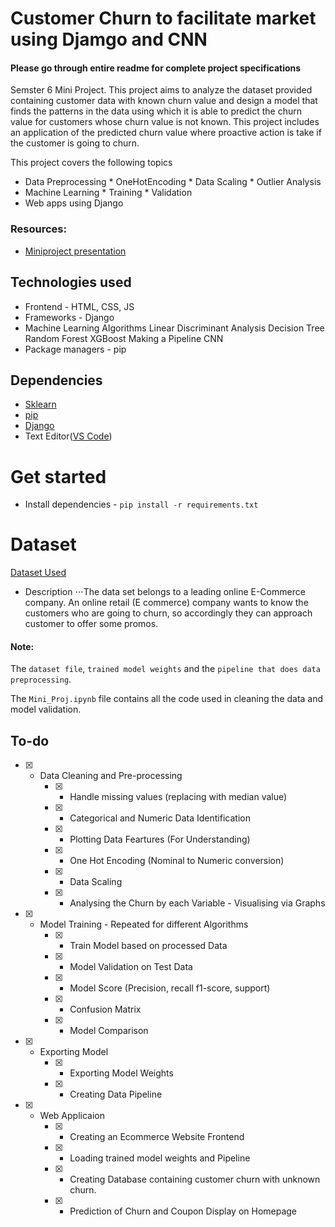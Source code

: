# Customer Churn to facilitate market using Djamgo and CNN

#### Please go through entire readme for complete project specifications

Semster 6 Mini Project. This project aims to analyze the dataset provided containing customer data with known churn value and design a model that finds the patterns in the data using which it is able to predict the churn value for customers whose churn value is not known. This project includes an application of the predicted churn value where proactive action is take if the customer is going to churn.

This project covers the following topics

-   Data Preprocessing
        * OneHotEncoding
        * Data Scaling
        * Outlier Analysis
-   Machine Learning
        * Training
        * Validation
-   Web apps using Django

### Resources:

-   [Miniproject presentation](https://drive.google.com/file/d/1SjQvsUjmBcz_5ujsWxm_hQYTdi5V16QU/view?usp=sharing)

## Technologies used

-   Frontend - HTML, CSS, JS
-   Frameworks - Django
-   Machine Learning Algorithms
    Linear Discriminant Analysis
    Decision Tree
    Random Forest
    XGBoost
    Making a Pipeline
    CNN
-   Package managers - pip

## Dependencies

-   [Sklearn](https://scikit-learn.org/stable/)
-   [pip](https://pip.pypa.io/en/stable/)
-   [Django](https://www.djangoproject.com/)
-   Text Editor([VS Code](https://code.visualstudio.com/))

# Get started

-   Install dependencies - `pip install -r requirements.txt`

# Dataset

[Dataset Used](https://www.kaggle.com/ankitverma2010/ecommerce-customer-churn-analysis-and-prediction)

-   Description
    ⋅⋅⋅The data set belongs to a leading online E-Commerce company. An online retail (E commerce) company wants to know the customers who are going to churn, so accordingly they can approach customer to offer some promos.

#### Note:

The `dataset file`, `trained model weights` and the `pipeline that does data preprocessing`.

The `Mini_Proj.ipynb` file contains all the code used in cleaning the data and model validation.

## To-do

-   [x] -   Data Cleaning and Pre-processing
        -   [x] -   Handle missing values (replacing with median value)
        -   [x] -   Categorical and Numeric Data Identification
        -   [x] -   Plotting Data Feartures (For Understanding)
        -   [x] -   One Hot Encoding (Nominal to Numeric conversion)
        -   [x] -   Data Scaling
        -   [x] -   Analysing the Churn by each Variable - Visualising via Graphs
-   [x] -   Model Training - Repeated for different Algorithms
        -   [x] -   Train Model based on processed Data
        -   [x] -   Model Validation on Test Data
        -   [x] -   Model Score (Precision, recall f1-score, support)
        -   [x] -   Confusion Matrix
        -   [x] -   Model Comparison
-   [x] -   Exporting Model
        -   [x] -   Exporting Model Weights
        -   [x] -   Creating Data Pipeline
-   [x] -   Web Applicaion
        -   [x] -   Creating an Ecommerce Website Frontend
        -   [x] -   Loading trained model weights and Pipeline
        -   [x] -   Creating Database containing customer churn with unknown churn.
        -   [x] -   Prediction of Churn and Coupon Display on Homepage
